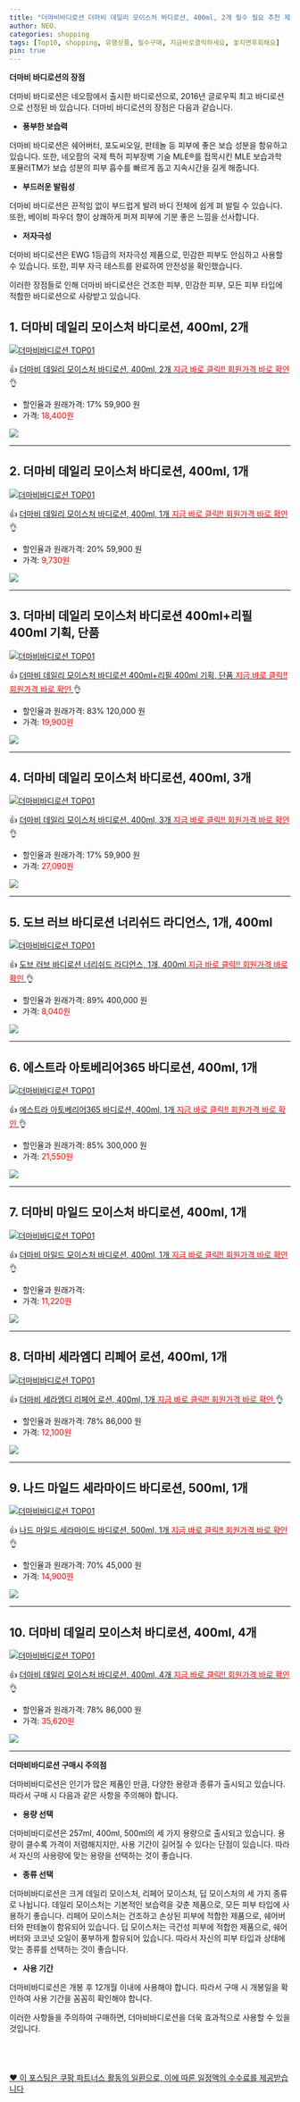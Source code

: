```yaml
---
title: "더마비바디로션 더마비 데일리 모이스처 바디로션, 400ml, 2개 필수 필요 추천 제품 비교 최저 가격 비교 장점 구매 후기 구매평"
author: NEO.
categories: shopping
tags: [Top10, shopping, 유행상품, 필수구매, 지금바로클릭하세요, 놓치면후회해요]
pin: true
---
```

**더마비 바디로션의 장점**

더마비 바디로션은 네오팜에서 출시한 바디로션으로, 2016년 글로우픽 최고 바디로션으로 선정된 바 있습니다. 더마비 바디로션의 장점은 다음과 같습니다.

* **풍부한 보습력**

더마비 바디로션은 쉐어버터, 포도씨오일, 판테놀 등 피부에 좋은 보습 성분을 함유하고 있습니다. 또한, 네오팜의 국제 특허 피부장벽 기술 MLE®를 접목시킨 MLE 보습과학 포뮬러TM가 보습 성분의 피부 흡수를 빠르게 돕고 지속시간을 길게 해줍니다.

* **부드러운 발림성**

더마비 바디로션은 끈적임 없이 부드럽게 발려 바디 전체에 쉽게 펴 발릴 수 있습니다. 또한, 베이비 파우더 향이 상쾌하게 퍼져 피부에 기분 좋은 느낌을 선사합니다.

* **저자극성**

더마비 바디로션은 EWG 1등급의 저자극성 제품으로, 민감한 피부도 안심하고 사용할 수 있습니다. 또한, 피부 자극 테스트를 완료하여 안전성을 확인했습니다.

이러한 장점들로 인해 더마비 바디로션은 건조한 피부, 민감한 피부, 모든 피부 타입에 적합한 바디로션으로 사랑받고 있습니다.

   

## 1. 더마비 데일리 모이스처 바디로션, 400ml, 2개

[![더마비바디로션 TOP01](https://thumbnail9.coupangcdn.com/thumbnails/remote/490x490ex/image/retail/images/7987389962916845-4d975233-9075-4e0b-82ce-75ad41416861.png)](https://link.coupang.com/re/AFFSDP?lptag=AF3617701&subid=GithubCoopas&pageKey=5428150943&traceid=V0-153&itemId=8218781377&vendorItemId=84656628781)


👍 [더마비 데일리 모이스처 바디로션, 400ml, 2개 <font color=red> 지금 바로 클릭!! 회원가격 바로 확인 </font> ](https://link.coupang.com/re/AFFSDP?lptag=AF3617701&subid=GithubCoopas&pageKey=5428150943&traceid=V0-153&itemId=8218781377&vendorItemId=84656628781) 👌 


- 할인율과 원래가격: 17%  59,900   원
- 가격: <span style='color:red'>18,400원</span>

[![](/discount_price.png)](https://link.coupang.com/re/AFFSDP?lptag=AF3617701&subid=GithubCoopas&pageKey=5428150943&traceid=V0-153&itemId=8218781377&vendorItemId=84656628781)

---


   

## 2. 더마비 데일리 모이스처 바디로션, 400ml, 1개

[![더마비바디로션 TOP01](https://thumbnail8.coupangcdn.com/thumbnails/remote/490x490ex/image/retail/images/184943297495433-a04d9aa3-4e60-4112-a6f8-7c615d4de210.png)](https://link.coupang.com/re/AFFSDP?lptag=AF3617701&subid=GithubCoopas&pageKey=5428150943&traceid=V0-153&itemId=38615382&vendorItemId=3005335698)


👍 [더마비 데일리 모이스처 바디로션, 400ml, 1개 <font color=red> 지금 바로 클릭!! 회원가격 바로 확인 </font> ](https://link.coupang.com/re/AFFSDP?lptag=AF3617701&subid=GithubCoopas&pageKey=5428150943&traceid=V0-153&itemId=38615382&vendorItemId=3005335698) 👌 


- 할인율과 원래가격: 20%  59,900   원
- 가격: <span style='color:red'>9,730원</span>

[![](/discount_price.png)](https://link.coupang.com/re/AFFSDP?lptag=AF3617701&subid=GithubCoopas&pageKey=5428150943&traceid=V0-153&itemId=38615382&vendorItemId=3005335698)

---


   

## 3. 더마비 데일리 모이스처 바디로션 400ml+리필 400ml 기획, 단품

[![더마비바디로션 TOP01](https://thumbnail8.coupangcdn.com/thumbnails/remote/490x490ex/image/vendor_inventory/418a/1524b7131e1af828085e079d7af2b2f734fe93db7aaa278223d3c6729a2d.jpg)](https://link.coupang.com/re/AFFSDP?lptag=AF3617701&subid=GithubCoopas&pageKey=7619904560&traceid=V0-153&itemId=20199858979&vendorItemId=87290565919)


👍 [더마비 데일리 모이스처 바디로션 400ml+리필 400ml 기획, 단품 <font color=red> 지금 바로 클릭!! 회원가격 바로 확인 </font> ](https://link.coupang.com/re/AFFSDP?lptag=AF3617701&subid=GithubCoopas&pageKey=7619904560&traceid=V0-153&itemId=20199858979&vendorItemId=87290565919) 👌 


- 할인율과 원래가격: 83%  120,000   원
- 가격: <span style='color:red'>19,900원</span>

[![](/discount_price.png)](https://link.coupang.com/re/AFFSDP?lptag=AF3617701&subid=GithubCoopas&pageKey=7619904560&traceid=V0-153&itemId=20199858979&vendorItemId=87290565919)

---


   

## 4. 더마비 데일리 모이스처 바디로션, 400ml, 3개

[![더마비바디로션 TOP01](https://thumbnail8.coupangcdn.com/thumbnails/remote/490x490ex/image/retail/images/1672258066613314-165ff8d4-d196-4575-aecd-8af172d20dea.jpg)](https://link.coupang.com/re/AFFSDP?lptag=AF3617701&subid=GithubCoopas&pageKey=5428150943&traceid=V0-153&itemId=17910182286&vendorItemId=85072869157)


👍 [더마비 데일리 모이스처 바디로션, 400ml, 3개 <font color=red> 지금 바로 클릭!! 회원가격 바로 확인 </font> ](https://link.coupang.com/re/AFFSDP?lptag=AF3617701&subid=GithubCoopas&pageKey=5428150943&traceid=V0-153&itemId=17910182286&vendorItemId=85072869157) 👌 


- 할인율과 원래가격: 17%  59,900   원
- 가격: <span style='color:red'>27,090원</span>

[![](/discount_price.png)](https://link.coupang.com/re/AFFSDP?lptag=AF3617701&subid=GithubCoopas&pageKey=5428150943&traceid=V0-153&itemId=17910182286&vendorItemId=85072869157)

---


   

## 5. 도브 러브 바디로션 너리쉬드 라디언스, 1개, 400ml

[![더마비바디로션 TOP01](https://thumbnail6.coupangcdn.com/thumbnails/remote/490x490ex/image/retail/images/2023/08/24/11/8/a7b0a7b0-87a4-4b48-a5f3-4fbfec792264.png)](https://link.coupang.com/re/AFFSDP?lptag=AF3617701&subid=GithubCoopas&pageKey=7516370470&traceid=V0-153&itemId=19727259617&vendorItemId=86972361228)


👍 [도브 러브 바디로션 너리쉬드 라디언스, 1개, 400ml <font color=red> 지금 바로 클릭!! 회원가격 바로 확인 </font> ](https://link.coupang.com/re/AFFSDP?lptag=AF3617701&subid=GithubCoopas&pageKey=7516370470&traceid=V0-153&itemId=19727259617&vendorItemId=86972361228) 👌 


- 할인율과 원래가격: 89%  400,000   원
- 가격: <span style='color:red'>8,040원</span>

[![](/discount_price.png)](https://link.coupang.com/re/AFFSDP?lptag=AF3617701&subid=GithubCoopas&pageKey=7516370470&traceid=V0-153&itemId=19727259617&vendorItemId=86972361228)

---


   

## 6. 에스트라 아토베리어365 바디로션, 400ml, 1개

[![더마비바디로션 TOP01](https://thumbnail6.coupangcdn.com/thumbnails/remote/490x490ex/image/retail/images/5059017777210624-9ecafde3-0f3c-464c-845d-de7b2cc8bbdb.jpg)](https://link.coupang.com/re/AFFSDP?lptag=AF3617701&subid=GithubCoopas&pageKey=6389831548&traceid=V0-153&itemId=20354959665&vendorItemId=86261430084)


👍 [에스트라 아토베리어365 바디로션, 400ml, 1개 <font color=red> 지금 바로 클릭!! 회원가격 바로 확인 </font> ](https://link.coupang.com/re/AFFSDP?lptag=AF3617701&subid=GithubCoopas&pageKey=6389831548&traceid=V0-153&itemId=20354959665&vendorItemId=86261430084) 👌 


- 할인율과 원래가격: 85%  300,000   원
- 가격: <span style='color:red'>21,550원</span>

[![](/discount_price.png)](https://link.coupang.com/re/AFFSDP?lptag=AF3617701&subid=GithubCoopas&pageKey=6389831548&traceid=V0-153&itemId=20354959665&vendorItemId=86261430084)

---


   

## 7. 더마비 마일드 모이스처 바디로션, 400ml, 1개

[![더마비바디로션 TOP01](https://thumbnail9.coupangcdn.com/thumbnails/remote/490x490ex/image/retail/images/2020/03/24/13/7/cbfbc22b-b79c-40ff-bb20-c19326dd6e70.jpg)](https://link.coupang.com/re/AFFSDP?lptag=AF3617701&subid=GithubCoopas&pageKey=1384625933&traceid=V0-153&itemId=2419355382&vendorItemId=70413542283)


👍 [더마비 마일드 모이스처 바디로션, 400ml, 1개 <font color=red> 지금 바로 클릭!! 회원가격 바로 확인 </font> ](https://link.coupang.com/re/AFFSDP?lptag=AF3617701&subid=GithubCoopas&pageKey=1384625933&traceid=V0-153&itemId=2419355382&vendorItemId=70413542283) 👌 


- 할인율과 원래가격: 
- 가격: <span style='color:red'>11,220원</span>

[![](/discount_price.png)](https://link.coupang.com/re/AFFSDP?lptag=AF3617701&subid=GithubCoopas&pageKey=1384625933&traceid=V0-153&itemId=2419355382&vendorItemId=70413542283)

---


   

## 8. 더마비 세라엠디 리페어 로션, 400ml, 1개

[![더마비바디로션 TOP01](https://thumbnail6.coupangcdn.com/thumbnails/remote/490x490ex/image/retail/images/2020/12/21/11/0/fb787847-c71a-4794-ad90-66bd629d5ddf.jpg)](https://link.coupang.com/re/AFFSDP?lptag=AF3617701&subid=GithubCoopas&pageKey=4663051165&traceid=V0-153&itemId=5823412666&vendorItemId=73121794305)


👍 [더마비 세라엠디 리페어 로션, 400ml, 1개 <font color=red> 지금 바로 클릭!! 회원가격 바로 확인 </font> ](https://link.coupang.com/re/AFFSDP?lptag=AF3617701&subid=GithubCoopas&pageKey=4663051165&traceid=V0-153&itemId=5823412666&vendorItemId=73121794305) 👌 


- 할인율과 원래가격: 78%  86,000   원
- 가격: <span style='color:red'>12,100원</span>

[![](/discount_price.png)](https://link.coupang.com/re/AFFSDP?lptag=AF3617701&subid=GithubCoopas&pageKey=4663051165&traceid=V0-153&itemId=5823412666&vendorItemId=73121794305)

---


   

## 9. 나드 마일드 세라마이드 바디로션, 500ml, 1개

[![더마비바디로션 TOP01](https://thumbnail10.coupangcdn.com/thumbnails/remote/490x490ex/image/retail/images/2155561380484632-d85ddf97-71f8-4db8-aea4-ed244c44882c.jpg)](https://link.coupang.com/re/AFFSDP?lptag=AF3617701&subid=GithubCoopas&pageKey=6424464698&traceid=V0-153&itemId=13837669048&vendorItemId=71793424153)


👍 [나드 마일드 세라마이드 바디로션, 500ml, 1개 <font color=red> 지금 바로 클릭!! 회원가격 바로 확인 </font> ](https://link.coupang.com/re/AFFSDP?lptag=AF3617701&subid=GithubCoopas&pageKey=6424464698&traceid=V0-153&itemId=13837669048&vendorItemId=71793424153) 👌 


- 할인율과 원래가격: 70%  45,000   원
- 가격: <span style='color:red'>14,900원</span>

[![](/discount_price.png)](https://link.coupang.com/re/AFFSDP?lptag=AF3617701&subid=GithubCoopas&pageKey=6424464698&traceid=V0-153&itemId=13837669048&vendorItemId=71793424153)

---


   

## 10. 더마비 데일리 모이스처 바디로션, 400ml, 4개

[![더마비바디로션 TOP01](https://thumbnail7.coupangcdn.com/thumbnails/remote/490x490ex/image/retail/images/716478750450145-c25fa27d-3ba7-4238-83d4-6ce6f1d8facc.jpg)](https://link.coupang.com/re/AFFSDP?lptag=AF3617701&subid=GithubCoopas&pageKey=5428150943&traceid=V0-153&itemId=17910188640&vendorItemId=85072875655)


👍 [더마비 데일리 모이스처 바디로션, 400ml, 4개 <font color=red> 지금 바로 클릭!! 회원가격 바로 확인 </font> ](https://link.coupang.com/re/AFFSDP?lptag=AF3617701&subid=GithubCoopas&pageKey=5428150943&traceid=V0-153&itemId=17910188640&vendorItemId=85072875655) 👌 


- 할인율과 원래가격: 78%  86,000   원
- 가격: <span style='color:red'>35,620원</span>

[![](/discount_price.png)](https://link.coupang.com/re/AFFSDP?lptag=AF3617701&subid=GithubCoopas&pageKey=5428150943&traceid=V0-153&itemId=17910188640&vendorItemId=85072875655)

---
**더마비바디로션 구매시 주의점**

더마비바디로션은 인기가 많은 제품인 만큼, 다양한 용량과 종류가 출시되고 있습니다. 따라서 구매 시 다음과 같은 사항을 주의해야 합니다.

* **용량 선택**

더마비바디로션은 257ml, 400ml, 500ml의 세 가지 용량으로 출시되고 있습니다. 용량이 클수록 가격이 저렴해지지만, 사용 기간이 길어질 수 있다는 단점이 있습니다. 따라서 자신의 사용량에 맞는 용량을 선택하는 것이 좋습니다.

* **종류 선택**

더마비바디로션은 크게 데일리 모이스처, 리페어 모이스처, 딥 모이스처의 세 가지 종류로 나뉩니다. 데일리 모이스처는 기본적인 보습력을 갖춘 제품으로, 모든 피부 타입에 사용하기 좋습니다. 리페어 모이스처는 건조하고 손상된 피부에 적합한 제품으로, 쉐어버터와 판테놀이 함유되어 있습니다. 딥 모이스처는 극건성 피부에 적합한 제품으로, 쉐어버터와 코코넛 오일이 풍부하게 함유되어 있습니다. 따라서 자신의 피부 타입과 상태에 맞는 종류를 선택하는 것이 좋습니다.

* **사용 기간**

더마비바디로션은 개봉 후 12개월 이내에 사용해야 합니다. 따라서 구매 시 개봉일을 확인하여 사용 기간을 꼼꼼히 확인해야 합니다.

이러한 사항들을 주의하여 구매하면, 더마비바디로션을 더욱 효과적으로 사용할 수 있을 것입니다.<br><br><br><br><br> [ ❤  이 포스팅은 쿠팡 파트너스 활동의 일환으로, 이에 따른 일정액의 수수료를 제공받습니다](https://link.coupang.com/a/bcEFyh)